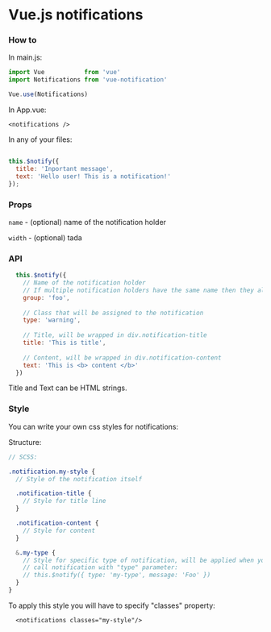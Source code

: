 # Vue.js notifications

### How to

In main.js:

```javascript
import Vue           from 'vue'
import Notifications from 'vue-notification'

Vue.use(Notifications)
```

In App.vue:

```vue
<notifications />
```

In any of your files:

```javascript

this.$notify({
  title: 'Inportant message',
  text: 'Hello user! This is a notification!'
});
```

### Props

`name` - (optional) name of the notification holder

`width` - (optional) tada

### API

```javascript
  this.$notify({
    // Name of the notification holder
    // If multiple notification holders have the same name then they all will show this notification
    group: 'foo',
    
    // Class that will be assigned to the notification
    type: 'warning',
    
    // Title, will be wrapped in div.notification-title
    title: 'This is title',
    
    // Content, will be wrapped in div.notification-content
    text: 'This is <b> content </b>'
  })
```

Title and Text can be HTML strings.

### Style
You can write your own css styles for notifications:

Structure:

```scss
// SCSS:

.notification.my-style {
  // Style of the notification itself

  .notification-title {
    // Style for title line
  }

  .notification-content {
    // Style for content
  }

  &.my-type {
    // Style for specific type of notification, will be applied when you
    // call notification with "type" parameter:
    // this.$notify({ type: 'my-type', message: 'Foo' })
  }
}
```
To apply this style you will have to specify "classes" property:

```vue
  <notifications classes="my-style"/>
```
